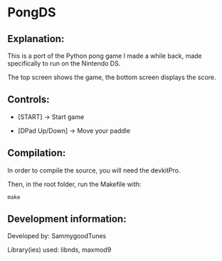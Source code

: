 # PongDS

## Explanation:

This is a port of the Python pong game I made a while back, made specifically to run on the Nintendo DS.

The top screen shows the game, the bottom screen displays the score.


## Controls:

- [START] -> Start game


- [DPad Up/Down] -> Move your paddle



## Compilation:

In order to compile the source, you will need the devkitPro.


Then, in the root folder, run the Makefile with:

```make```



## Development information:

Developed by: SammygoodTunes


Library(ies) used: libnds, maxmod9
